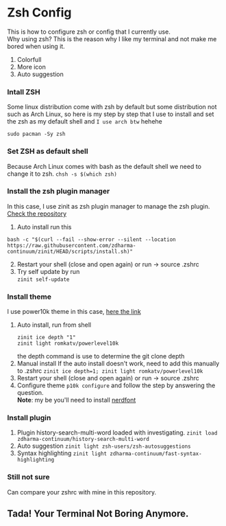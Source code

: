 # Zsh Config
This is how to configure zsh or config that I currently use. <br>
Why using zsh? This is the reason why I like my terminal and not make me bored when using it.
1. Colorfull
2. More icon
3. Auto suggestion

### Intall ZSH
Some linux distribution come with zsh by default but some distribution not such as Arch Linux,
so here is my step by step that I use to install and set the zsh as my default shell
and `I use arch btw` hehehe

```sudo pacman -Sy zsh```

### Set ZSH as default shell
Because Arch Linux comes with bash as the default shell we need to change it to zsh.
```chsh -s $(which zsh)```

### Install the zsh plugin manager
In this case, I use zinit as zsh plugin manager to manage the zsh plugin. <br> 
[Check the repository](https://github.com/zdharma-continuum/zinit)
1. Auto install run this <br>
 ```
 bash -c "$(curl --fail --show-error --silent --location https://raw.githubusercontent.com/zdharma-continuum/zinit/HEAD/scripts/install.sh)"
 ```
2. Restart your shell (close and open again) or run → source .zshrc
3. Try self update by run <br>
```zinit self-update```

### Install theme
I use power10k theme in this case, [here the link](https://github.com/romkatv/powerlevel10k) <br>
1. Auto install, run from shell
    ```
    zinit ice depth "1"
    zinit light romkatv/powerlevel10k
    ```
    the depth command is use to determine the git clone depth
2. Manual install
    If the auto install doesn't work, need to add this manually to .zshrc
   `zinit ice depth=1; zinit light romkatv/powerlevel10k`
3. Restart your shell (close and open again) or run → source .zshrc
4. Configure theme
    `p10k configure`
   and follow the step by answering the question. <br>
   **Note**: my be you'll need to install [nerdfont](https://www.nerdfonts.com/)

### Install plugin
1. Plugin history-search-multi-word loaded with investigating.
   `zinit load zdharma-continuum/history-search-multi-word`
2. Auto suggestion
   `zinit light zsh-users/zsh-autosuggestions`
3. Syntax highlighting
   `zinit light zdharma-continuum/fast-syntax-highlighting`

### Still not sure
Can compare your zshrc with mine in this repository.

## Tada! Your Terminal Not Boring Anymore.

